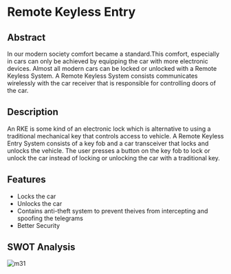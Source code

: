 # Remote Keyless Entry
## Abstract
In our modern society comfort became a standard.This comfort, especially in cars can only be achieved by equipping the car with more electronic devices. Almost all modern cars can be locked or unlocked with a Remote Keyless System. A Remote Keyless System consists communicates wirelessly with the car receiver that is responsible for controlling doors of the car. 
## Description
An RKE is some kind of an electronic lock which is alternative to using a traditional mechanical key that controls access to vehicle. A Remote Keyless Entry System consists of a key fob and a car transceiver that locks and unlocks the vehicle. The user presses a button on the key fob to lock or unlock the car instead of locking or unlocking the car with a traditional key.
## Features
- Locks the car
- Unlocks the car
- Contains anti-theft system to prevent theives from intercepting and spoofing the telegrams
- Better Security

## SWOT Analysis
![m31](https://user-images.githubusercontent.com/98951784/157824457-66382d68-265f-4832-b125-612de5976141.png)

